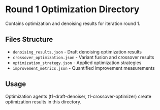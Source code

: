 # Round 1 Optimization Directory

Contains optimization and denoising results for iteration round 1.

## Files Structure

- `denoising_results.json` - Draft denoising optimization results
- `crossover_optimization.json` - Variant fusion and crossover results
- `optimization_strategy.json` - Applied optimization strategies
- `improvement_metrics.json` - Quantified improvement measurements

## Usage

Optimization agents (t1-draft-denoiser, t1-crossover-optimizer) create optimization results in this directory.